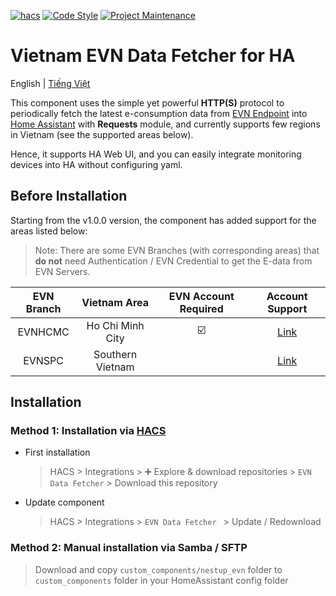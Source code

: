 [![hacs][hacsbadge]][hacs]
[![Code Style][blackbadge]][black]
[![Project Maintenance][maintenance-shield]][maintenance]

# Vietnam EVN Data Fetcher for HA

English | [Tiếng Việt](https://github.com/trvqhuy/ha-evn/blob/main/README_vn.md)

This component uses the simple yet powerful **HTTP(S)** protocol to periodically fetch the latest e-consumption data from [EVN Endpoint](https://www.evn.com.vn) into [Home Assistant](https://www.home-assistant.io) with **Requests** module, and currently supports few regions in Vietnam (see the supported areas below). 

Hence, it supports HA Web UI, and you can easily integrate monitoring devices into HA without configuring yaml.

## Before Installation
Starting from the v1.0.0 version, the component has added support for the areas listed below:
> Note: There are some EVN Branches (with corresponding areas) that **do not** need Authentication / EVN Credential to get the E-data from EVN Servers.

| EVN Branch | Vietnam Area | EVN Account Required |  Account Support |
|:---:|:---:|:---:|:---:|
| EVNHCMC | Ho Chi Minh City | ☑️ | [Link](https://cskh.evnhcmc.vn/lienhe)
| EVNSPC | Southern Vietnam |   | [Link](https://cskh.evnspc.vn/LienHe/CacKenhTrucTuyen)

## Installation
### Method 1: Installation via [HACS](https://hacs.xyz)
- First installation
    > HACS > Integrations > ➕ Explore & download repositories  > `EVN Data Fetcher` > Download this repository
- Update component
    > HACS > Integrations > `EVN Data Fetcher ` > Update / Redownload

### Method 2: Manual installation via Samba / SFTP
> Download and copy `custom_components/nestup_evn` folder to `custom_components` folder in your HomeAssistant config folder

[hacs]: https://github.com/custom-components/hacs
[hacsbadge]: https://img.shields.io/badge/HACS-Custom-41BDF5.svg?style=for-the-badge
[maintenance-shield]: https://img.shields.io/badge/MAINTAINER-%40TRVQHUY-orange%20?style=for-the-badge
[maintenance]: https://github.com/trvqhuy
[blackbadge]: https://img.shields.io/badge/code%20style-black-000000.svg?style=for-the-badge
[black]: https://github.com/ambv/black
